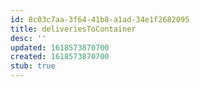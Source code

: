 ```yaml
---
id: 8c03c7aa-3f64-41b8-a1ad-34e1f2682095
title: deliveriesToContainer
desc: ''
updated: 1618573870700
created: 1618573870700
stub: true
---
```


